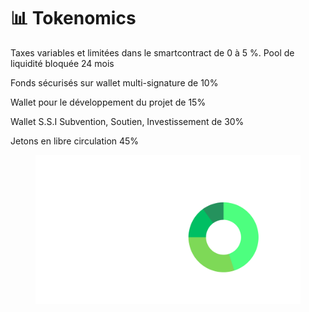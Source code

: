 # 📊 Tokenomics

Taxes variables et limitées dans le smartcontract de 0 à 5 %. Pool de liquidité bloquée 24 mois

Fonds sécurisés sur wallet multi-signature de 10%&#x20;

Wallet pour le développement du projet de 15%

Wallet S.S.I Subvention, Soutien, Investissement de 30%&#x20;

Jetons en libre circulation 45%

<figure><img src="../.gitbook/assets/image (2).png" alt=""><figcaption></figcaption></figure>
